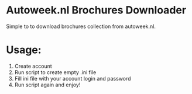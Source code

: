 Autoweek.nl Brochures Downloader
====

Simple to to download brochures collection from autoweek.nl.

Usage:
======

1. Create account
2. Run script to create empty .ini file
3. Fill ini file with your account login and password
4. Run script again and enjoy!

